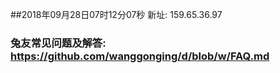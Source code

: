 ##2018年09月28日07时12分07秒 新址: 159.65.36.97
### 兔友常见问题及解答: https://github.com/wanggonging/d/blob/w/FAQ.md
